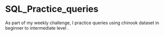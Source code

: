 # SQL_Practice_queries
As part of my weekly challenge, I practice queries using chinook dataset in beginner to intermediate level .
